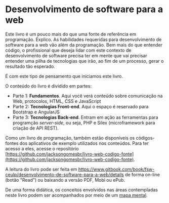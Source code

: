 # Desenvolvimento de software para a web

Este livro é um pouco mais do que uma fonte de referência em programação. Explico. As habilidades requeridas para desenvolvimento de software para a web vão além da programação. Bem mais do que entender código, o profissional que deseja lidar com este contexto de desenvolvimento de software precisa ter em mente que vai precisar entender uma pilha de tecnologias que irão, ao fim de um processo, gerar o resultado tão esperado.

É com este tipo de pensamento que iniciamos este livro.

O conteúdo do livro é dividido em partes:

* Parte 1: **Fundamentos**. Aqui você verá conteúdo sobre comunicação na Web, protocolos, HTML, CSS e JavaScript
* Parte 2: **Tecnologias Front-end**. Aqui o espaço é reservado para Bootstrap e AngularJS
* Parte 3: **Tecnologias Back-end**. Entram em ação as ferramentas para programção _server-side_, ou seja, PHP e Silex \(microframework para criação de API REST\).

Como um livro de programação, também estão disponíveis os códigos-fontes dos aplicativos de exemplo utilizados nos conteúdos. Para ter acesso a eles, acesse o repositório [https://github.com/jacksongomesbr/livro-web-codigo-fonte](https://github.com/jacksongomesbr/livro-web-codigo-fonte).

A leitura do livro pode ser feita em https://www.gitbook.com/book/fsw-ceulp/desenvolvimento-de-software-para-a-web/details de forma on-line \(botão "Read"\) ou baixando a versão PDF, Mobi ou ePub.

De uma forma didática, os conceitos envolvidos nas áreas contempladas neste livro podem ser acompanhados por meio de um [mapa mental](https://coggle.it/diagram/WI-H2T3NPQd40faP).

